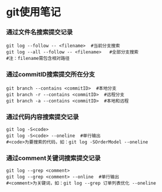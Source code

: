 # git使用笔记

### 通过文件名搜索提交记录

    git log --follow -- <filename>  #当前分支搜索
    git log --all --follow -- <filename>   #全部分支搜索
    #注：filename需包含相对路径

### 通过commitID搜索提交所在分支

    git branch --contains <commitID>  #本地分支
    git branch -r --contains <commitID>  #远程分支
    git branch -a --contains <commitID>  #本地和远程

### 通过代码内容搜索提交记录

    git log -S<code>
    git log -S<code> --oneline  #单行输出
    #<code>为要搜索的代码，如：git log -SOrderModel --oneline

### 通过comment关键词搜索提交记录

    git log --grep <comment>
    git log --grep <comment> --online  #单行输出
    #<comment>为关键词，如：git log --grep 订单列表优化 --oneline
